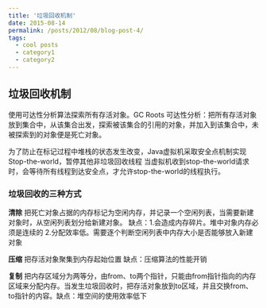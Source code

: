 ```yaml
---
title: '垃圾回收机制'
date: 2015-08-14
permalink: /posts/2012/08/blog-post-4/
tags:
  - cool posts
  - category1
  - category2
---
```


## 垃圾回收机制

使用可达性分析算法探索所有存活对象。GC Roots
可达性分析：把所有存活对象放到集合中，从该集合出发，探索被该集合的引用的对象，并加入到该集合中，未被探索到的对象便是死亡对象。

为了防止在标记过程中堆栈的状态发生改变，Java虚拟机采取安全点机制实现Stop-the-world，暂停其他非垃圾回收线程
当虚拟机收到stop-the-world请求时，会等待所有线程到达安全点，才允许stop-the-world的线程执行。

### 垃圾回收的三种方式
**清除**
把死亡对象占据的内存标记为空闲内存，并记录一个空闲列表，当需要新建对象时，从空闲列表划分给新建对象。
缺点：1.会造成内存碎片。堆中对象内存必须是连续的
     2.分配效率低。需要逐个判断空闲列表中内存大小是否能够放入新建对象
     

**压缩**
把存活对象聚集到内存起始位置
缺点：压缩算法的性能开销


**复制**
把内存区域分为两等分，由from、to两个指针，只能由from指针指向的内存区域来分配内存。当发生垃圾回收时，把存活对象放到to区域，并且交换from、to指针的内容。缺点：堆空间的使用效率低下
